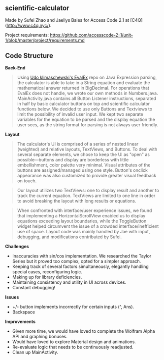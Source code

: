## scientific-calculator
Made by Sufei Zhao and Jaellys Bales for Access Code 2.1 at [C4Q] (http://www.c4q.nyc/).

Project requirements: https://github.com/accesscode-2-1/unit-1/blob/master/project/requirements.md

## Code Structure

**Back-End**
> Using [Udo klimaschewski's EvalEx](https://github.com/uklimaschewski/EvalEx) repo on Java Expression parsing, the calculator is able to take in a String equation and evaluate the mathematical answer returned in BigDecimal. For operations that EvalEx does not handle, we wrote our own methods in Numbers.java. MainActivity.java contains all Button Listener instructions, separated in half by basic calculator buttons on top and scientific calculator functions below. We decided to use only Buttons and Textviews to limit the possibility of invalid user input. We kept two separate variables for the equation to be parsed and the display equation the user sees, as the string format for parsing is not always user friendly. 

**Layout**
> The calculator's UI is comprised of a series of nested linear (weighted) and relative layouts, TextViews, and Buttons. To deal with several separate elements, we chose to keep the UI as "open" as possible—buttons and display are borderless with little embellishment, color palette very minimal. Visual attributes of the buttons are assigned/managed using one style. Button's onclick appearance was also customized to provide greater visual feedback on touch.

> Our layout utilizes two TextViews: one to display result and another to track the current equation. TextViews are limited to one line in order to avoid breaking the layout with long results or equations.

> When confronted with interface/user experience issues, we found that implementing a HorizontalScrollView enabled us to display equations exceeding layout boundaries, while the ToggleButton widget helped circumvent the issue of a crowded interface/inefficient use of space. Layout code was mainly handled by Jae with input, debugging, and modifications contributed by Sufei.

**Challenges**
* Inaccuracies with sin/cos implementation. We researched the Taylor Series but it proved too complex, opted for a simpler approach.
* Keeping track of several factors simultaneously, elegantly handling special cases, reconfiguring logic.
* Making up for library deficiencies.
* Maintaining consistency and utility in UI across devices.
* Constant debugging!

**Issues**
* +/- button implements incorrectly for certain inputs (^, Ans).
* Backspace

**Improvements**
* Given more time, we would have loved to complete the Wolfram Alpha API and graphing bonuses.
* Would have loved to explore Material design and animations.
* Re-evaluate logic that needs to be continuously readjusted.
* Clean up MainActivity.
